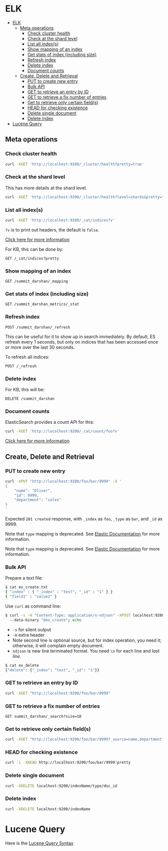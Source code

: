 # ELK

- [ELK](#elk)
  - [Meta operations](#meta-operations)
    - [Check cluster health](#check-cluster-health)
    - [Check at the shard level](#check-at-the-shard-level)
    - [List all index(s)](#list-all-indexs)
    - [Show mapping of an index](#show-mapping-of-an-index)
    - [Get stats of index (including size)](#get-stats-of-index-including-size)
    - [Refresh index](#refresh-index)
    - [Delete index](#delete-index)
    - [Document counts](#document-counts)
  - [Create, Delete and Retrieval](#create-delete-and-retrieval)
    - [PUT to create new entry](#put-to-create-new-entry)
    - [Bulk API](#bulk-api)
    - [GET to retrieve an entry by ID](#get-to-retrieve-an-entry-by-id)
    - [GET to retrieve a fix number of entries](#get-to-retrieve-a-fix-number-of-entries)
    - [Get to retrieve only certain field(s)](#get-to-retrieve-only-certain-fields)
    - [HEAD for checking existence](#head-for-checking-existence)
    - [Delete single document](#delete-single-document)
    - [Delete index](#delete-index-1)
- [Lucene Query](#lucene-query)
  
## Meta operations

### Check cluster health
  
```sh
curl -XGET 'http://localhost:9200/_cluster/health?pretty=true'
```

### Check at the shard level

This has more details at the shard level.

```sh
curl -XGET 'http://localhost:9200/_cluster/health?level=shards&pretty=true'
```

### List all index(s)

```sh
curl -XGET 'http://localhost:9200/_cat/indices?v'
```

`?v` is to print out headers, the default is `false`.

[Click here for more
information](https://www.elastic.co/guide/en/elasticsearch/reference/current/cat-indices.html)

For KB, this can be done by:
```
GET /_cat/indices?pretty
```

### Show mapping of an index

```
GET /summit_darshan/_mapping 
```

### Get stats of index (including size)

```
GET /summit_darshan_metrics/_stat
```

### Refresh index

```
POST /summit_darshan/_refresh
```

This can be useful for it to show up in search immediately. By default, ES refresh every 1 seconds, but only on indices that has been accessed once or more over the last 30 seconds.

To refresh all indices:
```
POST /_refresh
```


### Delete index 

For KB, this will be:

```
DELETE /summit_darshan
```

### Document counts

ElasticSearch provides a count API for this:

```sh
curl -XGET 'http://localhost:9200/_cat/count/foo?v'
```

[Click here for more information](https://www.elastic.co/guide/en/elasticsearch/reference/current/cat.html)

## Create, Delete and Retrieval

### PUT to create new entry

```sh
curl -XPUT "http://localhost:9200/foo/bar/9999" -d '
{
    "name": "Oliver",
    "id": 9999,
    "department": "sales"
}
'
```

Expected `201 created` response, with `_index` as `foo`, `_type` as `bar`, and
`_id` as 9999. 

Note that `type` mapping is deprecated. See [Elastic Documentation](https://www.elastic.co/guide/en/elasticsearch/reference/current/removal-of-types.html) for more information.

Note that `type` mapping is deprecated. See [Elastic Documentation](https://www.elastic.co/guide/en/elasticsearch/reference/current/removal-of-types.html) for more information.

### Bulk API

Prepare a text file:

```sh
$ cat ex_create.txt
{ "index" : { "_index" : "test", "_id" : "1" } }
{ "field1" : "value1" }
```

Use `curl` as command line:

```sh
$ curl -s -H "Content-Type: application/x-ndjson" -XPOST localhost:9200/_bulk 
  --data-binary "@ex_create"; echo
```
* `-s` for silent output
* `-H` extra header
* Note second line is optional source, but for index operation, you need it;
  otherwise, it will complain empty document.
* `ndjson` is new line terminated format. You need `\n` for each line and *last line*.

```sh
$ cat ex_delete
{"delete": {"_index": "test", "_id": "1"}}
```



### GET to retrieve an entry by ID

```sh
curl -XGET "http://localhost:9200/foo/bar/9999"
```

### GET to retrieve a fix number of entries

```
GET summit_darshan/_search?size=10
```


### Get to retrieve only certain field(s)

```sh
curl -XGET "http://localhost:9200/foo/bar/9999?_source=name,department"
```


### HEAD for checking existence

```sh
curl -i -XHEAD http://localhost:9200/foo/bar/9999?pretty
```

### Delete single document

```sh
curl -XDELETE localhost:9200/indexName/type/doc_id
```

### Delete index

```sh
curl -XDELETE localhost:9200/indexName
```

# Lucene Query

Here is the [Lucene Query Syntax](https://www.elastic.co/guide/en/elasticsearch/reference/7.7/query-dsl-query-string-query.html#query-string-syntax)
